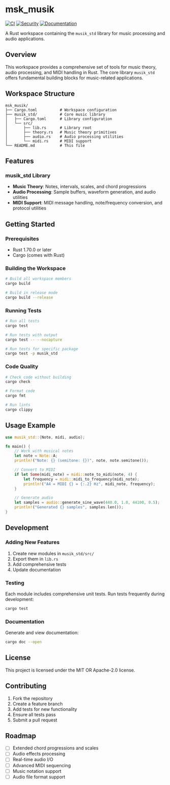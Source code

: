 # msk_musik

[![CI](https://github.com/veminovici/msk_musik/workflows/CI/badge.svg)](https://github.com/veminovici/msk_musik/actions)
[![Security](https://github.com/veminovici/msk_musik/workflows/Security%20and%20Dependencies/badge.svg)](https://github.com/veminovici/msk_musik/actions)
[![Documentation](https://github.com/veminovici/msk_musik/workflows/Documentation/badge.svg)](https://github.com/veminovici/msk_musik/actions)

A Rust workspace containing the `musik_std` library for music processing and audio applications.

## Overview

This workspace provides a comprehensive set of tools for music theory, audio processing, and MIDI handling in Rust. The core library `musik_std` offers fundamental building blocks for music-related applications.

## Workspace Structure

```
msk_musik/
├── Cargo.toml          # Workspace configuration
├── musik_std/          # Core music library
│   ├── Cargo.toml      # Library configuration
│   └── src/
│       ├── lib.rs      # Library root
│       ├── theory.rs   # Music theory primitives
│       ├── audio.rs    # Audio processing utilities
│       └── midi.rs     # MIDI support
└── README.md           # This file
```

## Features

### musik_std Library

- **Music Theory**: Notes, intervals, scales, and chord progressions
- **Audio Processing**: Sample buffers, waveform generation, and audio utilities
- **MIDI Support**: MIDI message handling, note/frequency conversion, and protocol utilities

## Getting Started

### Prerequisites

- Rust 1.70.0 or later
- Cargo (comes with Rust)

### Building the Workspace

```bash
# Build all workspace members
cargo build

# Build in release mode
cargo build --release
```

### Running Tests

```bash
# Run all tests
cargo test

# Run tests with output
cargo test -- --nocapture

# Run tests for specific package
cargo test -p musik_std
```

### Code Quality

```bash
# Check code without building
cargo check

# Format code
cargo fmt

# Run lints
cargo clippy
```

## Usage Example

```rust
use musik_std::{Note, midi, audio};

fn main() {
    // Work with musical notes
    let note = Note::A;
    println!("Note: {} (semitone: {})", note, note.semitone());

    // Convert to MIDI
    if let Some(midi_note) = midi::note_to_midi(note, 4) {
        let frequency = midi::midi_to_frequency(midi_note);
        println!("A4 = MIDI {} = {:.2} Hz", midi_note, frequency);
    }

    // Generate audio
    let samples = audio::generate_sine_wave(440.0, 1.0, 44100, 0.5);
    println!("Generated {} samples", samples.len());
}
```

## Development

### Adding New Features

1. Create new modules in `musik_std/src/`
2. Export them in `lib.rs`
3. Add comprehensive tests
4. Update documentation

### Testing

Each module includes comprehensive unit tests. Run tests frequently during development:

```bash
cargo test
```

### Documentation

Generate and view documentation:

```bash
cargo doc --open
```

## License

This project is licensed under the MIT OR Apache-2.0 license.

## Contributing

1. Fork the repository
2. Create a feature branch
3. Add tests for new functionality
4. Ensure all tests pass
5. Submit a pull request

## Roadmap

- [ ] Extended chord progressions and scales
- [ ] Audio effects processing
- [ ] Real-time audio I/O
- [ ] Advanced MIDI sequencing
- [ ] Music notation support
- [ ] Audio file format support
